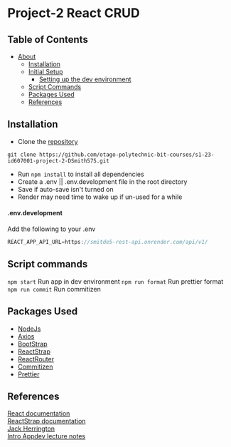 # Project-2 React CRUD

## Table of Contents

- [About](#about)
  - [Installation](#installation)
  - [Initial Setup](#initial-setup)
    - [Setting up the dev environment](#envdevelopment)
  - [Script Commands](#script-commands)
  - [Packages Used](#packages-used)
  - [References](#references)

<!-- TOC --><a name="installation"></a>

## Installation

- Clone the [repository](https://github.com/otago-polytechnic-bit-courses/s1-23-id607001-project-2-DSmith575)

```
git clone https://github.com/otago-polytechnic-bit-courses/s1-23-id607001-project-2-DSmith575.git
```

<!-- TOC --><a name="initial-setup"></a>

- Run `npm install` to install all dependencies
- Create a .env || .env.development file in the root directory
- Save if auto-save isn't turned on
- Render may need time to wake up if un-used for a while

<!-- TOC --><a name="envdevelopment"></a>

#### .env.development

Add the following to your .env

```js
REACT_APP_API_URL=https://smitde5-rest-api.onrender.com/api/v1/
```

<!-- TOC --><a name="script-commands"></a>

## Script commands

`npm start` Run app in dev environment
`npm run format` Run prettier format
`npm run commit` Run commitizen

<!-- TOC --><a name="packages-used"></a>

## Packages Used

- [NodeJs](https://nodejs.org/en)
- [Axios](https://axios-http.com/docs/intro)
- [BootStrap](https://getbootstrap.com/)
- [ReactStrap](https://reactstrap.github.io/?path=/docs/home-installation--page)
- [ReactRouter](https://reactrouter.com/en/main)
- [Commitizen](https://www.npmjs.com/package/commitizen)
- [Prettier](https://www.npmjs.com/package/prettier)

<!-- TOC --><a name="references"></a>

## References

[React documentation](https://react.dev)  
[ReactStrap documentation](https://reactstrap.github.io/?path=/docs/home-installation--page)  
[Jack Herrington](https://www.youtube.com/@jherr)  
[Intro Appdev lecture notes](https://github.com/otago-polytechnic-bit-courses/ID607001-intro-app-dev-concepts/tree/s1-23/lecture-notes)
